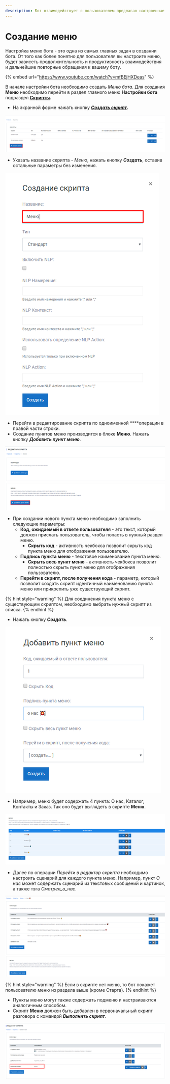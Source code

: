 ```yaml
---
description: Бот взаимодействует с пользователем предлагая настроенные пункты меню.
---
```


# Создание меню

Настройка меню бота - это одна из самых главных задач в создании бота. От того как более понятно для пользователя вы настроите меню, будет зависеть продолжительность и продуктивность взаимодействия и дальнейшие повторные обращения к вашему боту.

{% embed url="https://www.youtube.com/watch?v=mfBEjHXDeas" %}

В начале настройки бота необходимо создать _Меню бота_. Для создания **Меню** необходимо перейти в раздел главного меню **Настройки бота** подраздел [**Скрипты**](https://app.metabot24.com/menubuilder)**.**

* На экранной форме нажать кнопку [_**Создать скрипт**_](https://app.metabot24.com/sentence/create)**.**

![&#x421;&#x43E;&#x437;&#x434;&#x430;&#x442;&#x44C; &#x43D;&#x43E;&#x432;&#x44B;&#x439; &#x441;&#x43A;&#x440;&#x438;&#x43F;&#x442;](../../.gitbook/assets/image%20%28119%29.png)

* Указать название скрипта - _Меню_, нажать кнопку _**Создать**_, оставив остальные параметры без изменения.

![](../../.gitbook/assets/image%20%2876%29.png)

* Перейти в редактирование скрипта по одноименной ****операции в правой части строки.
* Создание пунктов меню производится в блоке **Меню**. Нажать кнопку _**Добавить пункт меню**_.

![](../../.gitbook/assets/image%20%2844%29.png)

* При создании  нового пункта меню необходимо заполнить следующие параметры:
  * **Код, ожидаемый в ответе пользователя** - это текст, который должен прислать пользователь, чтобы попасть в нужный раздел меню.
    * **Скрыть код** - активность чекбокса позволит скрыть код пункта меню для отображения пользователю.
  * **Подпись пункта меню** - текстовое наименование пункта меню.
    * **Скрыть весь пункт меню** - активность чекбокса позволит полностью скрыть пункт меню для отображения пользователю.
  * **Перейти в скрипт, после получения кода**  - параметр, который позволит создать скрипт идентичный наименованию пункта меню или прикрепить уже существующий скрипт. 

{% hint style="warning" %}
Для соединения пункта меню с существующим скриптом, необходимо выбрать нужный скрипт из списка. 
{% endhint %}

* Нажать кнопку _**Создать**_. 

![](../../.gitbook/assets/image%20%28148%29.png)

* Например, меню будет содержать 4 пункта: О нас, Каталог, Контакты и Заказ. Так оно будет выглядеть в скрипте **Меню**.

![](../../.gitbook/assets/image%20%28105%29.png)

* Далее по операции _Перейти в редактор скрипта_ необходимо настроить сценарий для каждого пункта меню. Например, пункт _О нас_ может содержать сценарий из текстовых сообщений и картинок, а также тэга _Смотрел\_о\_нас_.

![](../../.gitbook/assets/image%20%28173%29.png)

{% hint style="warning" %}
Если в скрипте нет меню, то бот покажет пользователю меню из раздела выше \(кроме Старта\).
{% endhint %}

* Пункты меню могут также содержать подменю и настраиваются аналогичным способом.
* Скрипт **Меню** должен быть добавлен в первоначальный скрипт разговора с командой _**Выполнить скрипт**_.

![](../../.gitbook/assets/image%20%28110%29.png)

